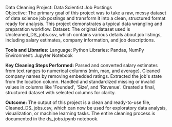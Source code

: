 Data Cleaning Project: Data Scientist Job Postings     
Objective: The primary goal of this project was to take a raw, messy dataset of data science job postings and transform it into a clean, structured format ready for analysis. This project demonstrates a typical data wrangling and preparation workflow.
Dataset:
The original dataset used is Uncleaned_DS_jobs.csv, which contains various details about job listings, including salary estimates, company information, and job descriptions.

**Tools and Libraries:**
Language: Python
Libraries: Pandas, NumPy
Environment: Jupyter Notebook

**Key Cleaning Steps Performed:**
Parsed and converted salary estimates from text ranges to numerical columns (min, max, and average).
Cleaned company names by removing embedded ratings.
Extracted the job's state from the location column.
Handled and standardized missing or invalid values in columns like 'Founded', 'Size', and 'Revenue'.
Created a final, structured dataset with selected columns for clarity.

**Outcome:**
The output of this project is a clean and ready-to-use file, Cleaned_DS_jobs.csv, which can now be used for exploratory data analysis, visualization, or machine learning tasks. The entire cleaning process is documented in the ds_jobs.ipynb notebook.
